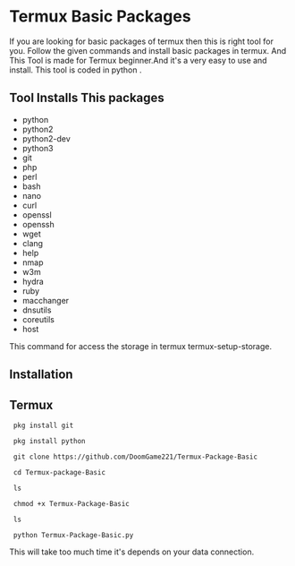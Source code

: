 # Termux Basic Packages 

If you are looking for basic packages of termux then this is right tool for you. Follow the given commands and install basic packages in termux. And This Tool is made for Termux beginner.And it's a very easy to use and install. This tool is coded in python . 

## Tool Installs This packages
 
 -  python
 -  python2
 -  python2-dev
 -  python3
 -  git
 -  php 
 -  perl 
 -  bash
 -  nano
 -  curl
 -  openssl
 -  openssh
 -  wget
 -  clang
 -  help
 -  nmap
 -  w3m
 -  hydra
 -  ruby
 -  macchanger
 -  dnsutils
 -  coreutils
 -  host


This command for access the storage in termux 
termux-setup-storage.


## Installation 
 
## Termux
   ```
    pkg install git 
   ```
   ```
    pkg install python 
   ```
   ```
    git clone https://github.com/DoomGame221/Termux-Package-Basic
   ```
   ```
    cd Termux-package-Basic
   ```
   ```
    ls
   ```
   ```
    chmod +x Termux-Package-Basic
   ```
   ```
    ls
   ```
   ```
    python Termux-Package-Basic.py
```

This will take too much time it's depends on your data connection.
